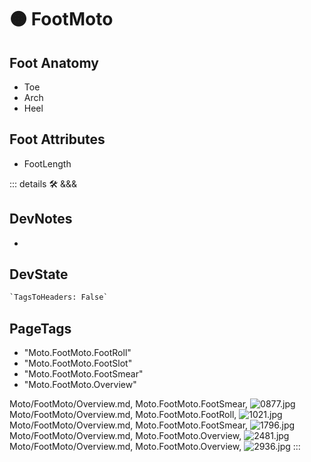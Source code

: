 
# 🟠 <moto>FootMoto</moto>

## Foot Anatomy

- Toe
- Arch
- Heel

## Foot Attributes

- FootLength

::: details 🛠 <dev>&&&</dev>

## DevNotes

-

## DevState

```py
`TagsToHeaders: False`
```

<h2>PageTags</h2>

- "Moto.FootMoto.FootRoll"
- "Moto.FootMoto.FootSlot"
- "Moto.FootMoto.FootSmear"
- "Moto.FootMoto.Overview"

Moto/FootMoto/Overview.md, <dev>Moto.FootMoto.FootSmear</dev>, ![0877.jpg](/PaperPhoto/0877.jpg)
Moto/FootMoto/Overview.md, <dev>Moto.FootMoto.FootRoll</dev>, ![1021.jpg](/PaperPhoto/1021.jpg)
Moto/FootMoto/Overview.md, <dev>Moto.FootMoto.FootSmear</dev>, ![1796.jpg](/PaperPhoto/1796.jpg)
Moto/FootMoto/Overview.md, <dev>Moto.FootMoto.Overview</dev>, ![2481.jpg](/PaperPhoto/2481.jpg)
Moto/FootMoto/Overview.md, <dev>Moto.FootMoto.Overview</dev>, ![2936.jpg](/PaperPhoto/2936.jpg)
:::
